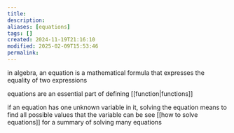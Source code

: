```yaml
---
title: 
description: 
aliases: [equations]
tags: []
created: 2024-11-19T21:16:10
modified: 2025-02-09T15:53:46
permalink:
---
```


in algebra, an equation is a mathematical formula that expresses the equality of two expressions

equations are an essential part of defining [[function|functions]]

if an equation has one unknown variable in it, solving the equation means to find all possible values that the variable can be
see [[how to solve equations]] for a summary of solving many equations
